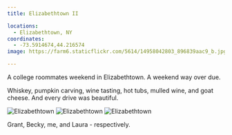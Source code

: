 ```yaml
---
title: Elizabethtown II

locations:
  - Elizabethtown, NY
coordinates:
  - -73.5914674,44.216574
image: https://farm6.staticflickr.com/5614/14958042803_896839aac9_b.jpg

---
```


A college roommates weekend in Elizabethtown. A weekend way over due.

Whiskey, pumpkin carving, wine tasting, hot tubs, mulled wine, and goat cheese. And every drive was beautiful.

<div class="photos">

<img src="https://farm6.staticflickr.com/5614/14958042803_896839aac9_b.jpg"  alt="Elizabethtown">

<img src="https://farm4.staticflickr.com/3955/15392190037_6de104e7ed_b.jpg" class="img-tall" alt="Elizabethtown">

<img src="https://farm6.staticflickr.com/5604/15391581469_16d1ea4a9d_b.jpg" alt="Elizabethtown" class="img-wide">
<p>Grant, Becky, me, and Laura - respectively.</p>
</div>
